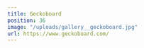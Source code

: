 ```yaml
---
title: Geckoboard
position: 36
image: "/uploads/gallery__geckoboard.jpg"
url: https://www.geckoboard.com/
---
```


